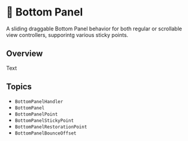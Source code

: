 # 🪪 Bottom Panel

A sliding draggable Bottom Panel behavior for both regular or scrollable view controllers, supporintg various sticky points. 

## Overview

<!--@START_MENU_TOKEN@-->Text<!--@END_MENU_TOKEN@-->

## Topics

- ``BottomPanelHandler``
- ``BottomPanel``
- ``BottomPanelPoint``
- ``BottomPanelStickyPoint``
- ``BottomPanelRestorationPoint``
- ``BottomPanelBounceOffset``
